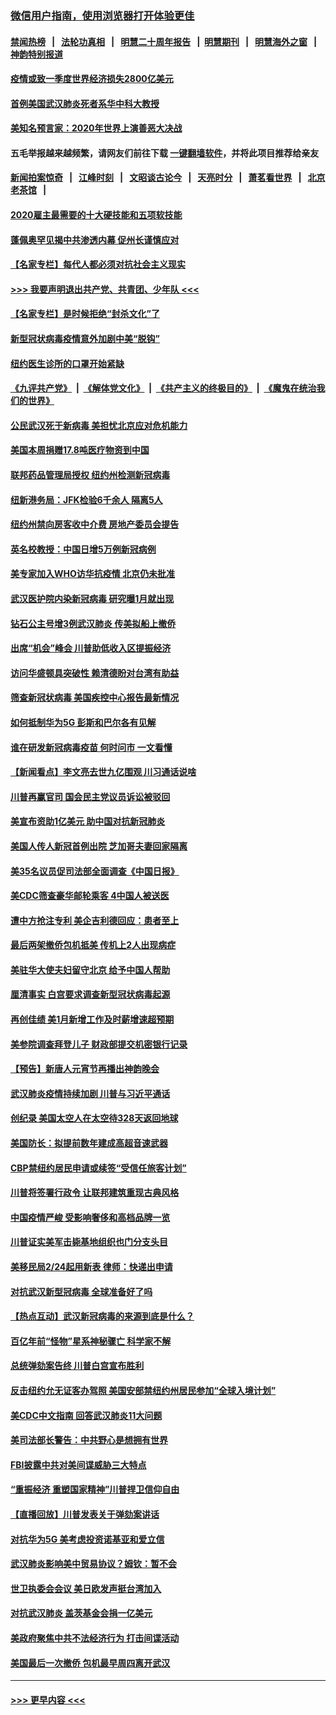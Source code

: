 ### [微信用户指南，使用浏览器打开体验更佳](https://github.com/gfw-breaker/banned-news1/blob/master/indexes/wechat-guide.md?t=0)
#### [禁闻热榜](热点新闻.md?t=0)  &nbsp;&nbsp;|&nbsp;&nbsp; [法轮功真相](https://github.com/gfw-breaker/truth/blob/master/README.md?t=0) &nbsp;&nbsp;|&nbsp;&nbsp; [明慧二十周年报告](https://github.com/gfw-breaker/mh-reports/blob/master/README.md?t=0) &nbsp;&nbsp;|&nbsp;&nbsp;[明慧期刊](https://github.com/gfw-breaker/mh-qikan) &nbsp;&nbsp;|&nbsp;&nbsp; [明慧海外之窗](https://github.com/gfw-breaker/mh-news/blob/master/README.md?t=0) &nbsp;&nbsp;|&nbsp;&nbsp; [神韵特别报道](https://github.com/gfw-breaker/mh-news/blob/master/shenyun.md?t=0)
#### [疫情或致一季度世界经济损失2800亿美元](../pages/nsc412/n11855639.md?t=02100401) 
#### [首例美国武汉肺炎死者系华中科大教授](../pages/nsc412/n11855500.md?t=02100401) 
#### [美知名预言家：2020年世界上演善恶大决战](../pages/nsc412/n11855418.md?t=02100401) 
#### 五毛举报越来越频繁，请网友们前往下载 [一键翻墙软件](https://github.com/gfw-breaker/ssr-accounts)，并将此项目推荐给亲友
#### [新闻拍案惊奇](https://github.com/gfw-breaker/banned-news1/blob/master/pages/link4.md) &nbsp;&nbsp;|&nbsp;&nbsp; [江峰时刻](https://github.com/gfw-breaker/banned-news1/blob/master/pages/link4.md) &nbsp;&nbsp;|&nbsp;&nbsp; [文昭谈古论今](https://github.com/gfw-breaker/banned-news1/blob/master/pages/link4.md) &nbsp;&nbsp;|&nbsp;&nbsp; [天亮时分](https://github.com/gfw-breaker/banned-news1/blob/master/pages/link4.md) &nbsp;&nbsp;|&nbsp;&nbsp; [萧茗看世界](https://github.com/gfw-breaker/banned-news1/blob/master/pages/link4.md) &nbsp;&nbsp;|&nbsp;&nbsp; [北京老茶馆](https://github.com/gfw-breaker/banned-news1/blob/master/pages/link4.md) &nbsp;&nbsp;|&nbsp;&nbsp; 
#### [2020雇主最需要的十大硬技能和五项软技能](../pages/nsc412/n11850953.md?t=02100401) 
#### [蓬佩奥罕见揭中共渗透内幕 促州长谨慎应对](../pages/nsc412/n11854685.md?t=02100401) 
#### [【名家专栏】每代人都必须对抗社会主义现实](../pages/nsc412/n11831412.md?t=02100401) 
#### [>>> 我要声明退出共产党、共青团、少年队 <<<](https://github.com/begood0513/goodnews/blob/master/quit/letter.md) 
#### [【名家专栏】是时候拒绝“封杀文化”了](../pages/nsc412/n11814093.md?t=02100401) 
#### [新型冠状病毒疫情意外加剧中美“脱钩”](../pages/nsc412/n11854475.md?t=02100401) 
#### [纽约医生诊所的口罩开始紧缺](../pages/nsc412/n11853364.md?t=02100401) 
#### [《九评共产党》](https://github.com/begood0513/9ping.md/blob/master/README.md) &nbsp;|&nbsp; [《解体党文化》](../../../../jtdwh.md/blob/master/README.md)  &nbsp;|&nbsp; [《共产主义的终极目的》](../../../../gczydzjmd.md/blob/master/README.md) &nbsp;|&nbsp; [《魔鬼在统治我们的世界》](../../../../mgztzwmdsj.md/blob/master/README.md) 
#### [公民武汉死于新病毒 美担忧北京应对危机能力](../pages/nsc412/n11854331.md?t=02100401) 
#### [美国本周捐赠17.8吨医疗物资到中国](../pages/nsc412/n11854269.md?t=02100401) 
#### [联邦药品管理局授权  纽约州检测新冠病毒](../pages/nsc412/n11853371.md?t=02100401) 
#### [纽新港务局：JFK检验6千余人  隔离5人](../pages/nsc412/n11853366.md?t=02100401) 
#### [纽约州禁向房客收中介费  房地产委员会提告](../pages/nsc412/n11853360.md?t=02100401) 
#### [英名校教授：中国日增5万例新冠病例](../pages/nsc412/n11854174.md?t=02100401) 
#### [美专家加入WHO访华抗疫情 北京仍未批准](../pages/nsc412/n11854043.md?t=02100401) 
#### [武汉医护院内染新冠病毒 研究曝1月就出现](../pages/nsc412/n11852928.md?t=02100401) 
#### [钻石公主号增3例武汉肺炎 传美拟船上撤侨](../pages/nsc412/n11853240.md?t=02100401) 
#### [出席“机会”峰会 川普助低收入区提振经济](../pages/nsc412/n11853232.md?t=02100401) 
#### [访问华盛顿具突破性 赖清德盼对台湾有助益](../pages/nsc412/n11853129.md?t=02100401) 
#### [筛查新冠状病毒 美国疾控中心报告最新情况](../pages/nsc412/n11853070.md?t=02100401) 
#### [如何抵制华为5G 彭斯和巴尔各有见解](../pages/nsc412/n11852535.md?t=02100401) 
#### [谁在研发新冠病毒疫苗 何时问市 一文看懂](../pages/nsc412/n11852840.md?t=02100401) 
#### [【新闻看点】李文亮去世九亿围观 川习通话说啥](../pages/nsc412/n11852360.md?t=02100401) 
#### [川普再赢官司 国会民主党议员诉讼被驳回](../pages/nsc412/n11852287.md?t=02100401) 
#### [美宣布资助1亿美元 助中国对抗新冠肺炎](../pages/nsc412/n11852531.md?t=02100401) 
#### [美国人传人新冠首例出院 芝加哥夫妻回家隔离](../pages/nsc412/n11852452.md?t=02100401) 
#### [美35名议员促司法部全面调查《中国日报》](../pages/nsc412/n11852435.md?t=02100401) 
#### [美CDC筛查豪华邮轮乘客 4中国人被送医](../pages/nsc412/n11852085.md?t=02100401) 
#### [遭中方抢注专利 美企吉利德回应：患者至上](../pages/nsc412/n11852037.md?t=02100401) 
#### [最后两架撤侨包机抵美 传机上2人出现病症](../pages/nsc412/n11852173.md?t=02100401) 
#### [美驻华大使夫妇留守北京 给予中国人帮助](../pages/nsc412/n11852165.md?t=02100401) 
#### [厘清事实 白宫要求调查新型冠状病毒起源](../pages/nsc412/n11852106.md?t=02100401) 
#### [再创佳绩 美1月新增工作及时薪增速超预期](../pages/nsc412/n11852174.md?t=02100401) 
#### [美参院调查拜登儿子 财政部提交机密银行记录](../pages/nsc412/n11851808.md?t=02100401) 
#### [【预告】新唐人元宵节再播出神韵晚会](../pages/nsc412/n11843192.md?t=02100401) 
#### [武汉肺炎疫情持续加剧 川普与习近平通话](../pages/nsc412/n11851613.md?t=02100401) 
#### [创纪录 美国太空人在太空待328天返回地球](../pages/nsc412/n11851266.md?t=02100401) 
#### [美国防长：拟提前数年建成高超音速武器](../pages/nsc412/n11850959.md?t=02100401) 
#### [CBP禁纽约居民申请或续签“受信任旅客计划”](../pages/nsc412/n11850857.md?t=02100401) 
#### [川普将签署行政令 让联邦建筑重现古典风格](../pages/nsc412/n11850654.md?t=02100401) 
#### [中国疫情严峻 受影响奢侈和高档品牌一览](../pages/nsc412/n11850319.md?t=02100401) 
#### [川普证实美军击毙基地组织也门分支头目](../pages/nsc412/n11850383.md?t=02100401) 
#### [美移民局2/24起用新表 律师：快递出申请](../pages/nsc412/n11848220.md?t=02100401) 
#### [对抗武汉新型冠病毒 全球准备好了吗](../pages/nsc412/n11850142.md?t=02100401) 
#### [【热点互动】武汉新冠病毒的来源到底是什么？](../pages/nsc412/n11849749.md?t=02100401) 
#### [百亿年前“怪物”星系神秘骤亡 科学家不解](../pages/nsc412/n11849863.md?t=02100401) 
#### [总统弹劾案告终 川普白宫宣布胜利](../pages/nsc412/n11849985.md?t=02100401) 
#### [反击纽约允无证客办驾照  美国安部禁纽约州居民参加“全球入境计划”](../pages/nsc412/n11849828.md?t=02100401) 
#### [美CDC中文指南 回答武汉肺炎11大问题](../pages/nsc412/n11849703.md?t=02100401) 
#### [美司法部长警告：中共野心是想拥有世界](../pages/nsc412/n11849769.md?t=02100401) 
#### [FBI披露中共对美间谍威胁三大特点](../pages/nsc412/n11849700.md?t=02100401) 
#### [“重振经济 重塑国家精神”川普捍卫信仰自由](../pages/nsc412/n11849641.md?t=02100401) 
#### [【直播回放】川普发表关于弹劾案讲话](../pages/nsc412/n11849472.md?t=02100401) 
#### [对抗华为5G 美考虑投资诺基亚和爱立信](../pages/nsc412/n11849510.md?t=02100401) 
#### [武汉肺炎影响美中贸易协议？姆钦：暂不会](../pages/nsc412/n11849497.md?t=02100401) 
#### [世卫执委会会议 美日欧发声挺台湾加入](../pages/nsc412/n11849433.md?t=02100401) 
#### [对抗武汉肺炎 盖茨基金会捐一亿美元](../pages/nsc412/n11848953.md?t=02100401) 
#### [美政府聚焦中共不法经济行为 打击间谍活动](../pages/nsc412/n11849322.md?t=02100401) 
#### [美国最后一次撤侨 包机最早周四离开武汉](../pages/nsc412/n11849395.md?t=02100401) 

----
#### [ >>> 更早内容 <<< ](../indexes/nsc412-earlier.md)
